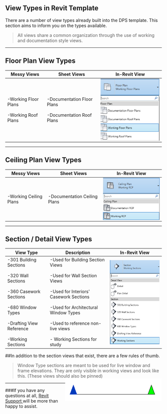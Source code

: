 ## View Types in Revit Template

There are a number of view types already built into the DPS template. This section aims to inform you on the types available.
> All views share a common organization through the use of working and documentation style views.

---

## Floor Plan View Types 

 Messy Views| Sheet Views | In-Revit View
---|---|---
-Working Floor Plans</br></br> -Working Roof Plans |-Documentation Floor Plans</br></br> -Documentation Roof Plans|<img align = "right" src="images/2-2/0-floorplans.png">

---

## Ceiling Plan View Types 

 Messy Views| Sheet Views | In-Revit View
---|---|---
-Working Ceiling Plans|-Documentation Ceiling Plans|<img align = "right" src="images/2-2/1-ceilingplans.png">

---

## Section / Detail View Types 

 View Type| Description | In-Revit View
---|---|---
-301 Building Sections</br></br> -320 Wall Sections</br></br> -360 Casework Sections</br></br> -680 Window Types</br></br> -Drafting View Reference</br></br> -Working Sections|-Used for Building Section Views </br></br> -Used for Wall Section Views</br></br> -Used for Interiors' Casework Sections</br></br> -Used for Architectural Window Types</br></br> -Used to reference non-live views</br></br> - Working Sections for study |<img align = "right" src="images/2-2/2-sections.png">

##In addition to the section views that exist, there are a few rules of thumb.

>Window Type sections are meant to be used for live window and frame elevations. They are only visible in working views and look like this. (These views should also be pinned) <img align = "right" src="images/2-2/3-wntypes.png">


---

###If you have any questions at all, <a href ="/01_Introduction/1-2_revitsupport.md"> Revit Support </a> will be more than happy to assist.


